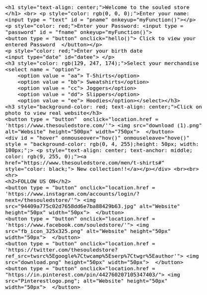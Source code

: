 <html>
<head>
    <script>
        function hello() {
            
            var u = document.getElementById("fname");
            alert (" Your Password is " + u.value);
            

        }
        function myFunction(){
            var x = document.getElementById("fname");
            x.value = x.value.toUpperCase();
        }
        function hov()
        {
            var e = document.getElementById('hover');
            e.style = "background-color: rgb(255, 0, 255);height: 30px; width: 100px;"; //e.style.display = 'none';
            
        }
        function hove()
        {
            var e = document.getElementById('hover');
           e.style = "background-color: rgb(0, 4, 255);height: 30px; width: 100px;"; 
        }
</script>
</head>
<body background="Colaba1.jpg" style="color: rgb(0, 0, 0); font-size: large; font-family: 'Times New Roman', Times, serif;" >
    
    <h1 style="text-align: center;">Welcome to the souled store </h1> <br> <p style="color: rgb(0, 0, 0);">Enter your name: <input type = "text" id = "pname" onkeyup="myFunction()"></p>
    <p style="color: red;">Enter your Password: <input type = "password" id = "fname" onkeyup="myFunction()">
    <button type = "button" onclick="hello()"> Click to view your entered Password  </button></p>
    <p style="color: red;">Enter your birth date
    <input type="date" id="datee"> </p>
    <h3 style="color: rgb(129, 247, 174);">Select your merchandise
    <select name = "option">
        <option value = "aa"> T-Shirts</option>
        <option value = "bb"> Sweatshirts</option>
        <option value = "cc"> Joggers</option>
        <option value = "dd"> Slippers</option>
        <option value = "ee"> Hoodies</option></select></h3>
    <h3 style="background-color: red; text-align: center;">Click on photo to view real website</h3>
    <button type = "button"  onclick="location.href = 'https://www.thesouledstore.com/'"> <img src="download (1).png"  alt="Website" height="500px" width="750px">  </button>
    <div id = "hover" onmouseover="hov()" onmouseleave="hove()" style = "background-color: rgb(0, 4, 255);height: 50px; width: 100px;";> <p style="text-align: center; text-anchor: middle; color: rgb(9, 255, 0);"><a href="https://www.thesouledstore.com/men/t-shirts#" style="color: black;"> New collection!!</a></p></div> <br><br>
    <hr>
    <h2>FOLLOW US ON</h2>
    <button type = "button" onclick="location.href = 'https://www.instagram.com/accounts/login/?next=/thesouledstore/'"> <img src="94409a775c02d7658dd6e7ba88429b63.jpg" alt="Website" height="50px" width="50px">  </button>
    <button type = "button" onclick="location.href = 'https://www.facebook.com/souledstore/'"> <img src="fb_icon_325x325.png" alt="Website" height="50px" width="50px">  </button>
    <button type = "button" onclick="location.href = 'https://twitter.com/thesouledstore?ref_src=twsrc%5Egoogle%7Ctwcamp%5Eserp%7Ctwgr%5Eauthor'"> <img src="download.png" height="50px" width="50px">  </button>
    <button type = "button" onclick="location.href = "https://in.pinterest.com/pin/442760207105347403/"> <img src="Pinterestlogo.png"; alt="Website" height="50px" width="50px">  </button>
    
</body>
</html>
